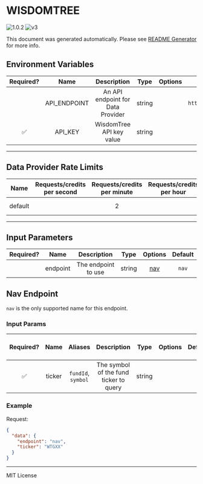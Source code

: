 # WISDOMTREE

![1.0.2](https://img.shields.io/github/package-json/v/smartcontractkit/external-adapters-js?filename=packages/sources/wisdomtree/package.json) ![v3](https://img.shields.io/badge/framework%20version-v3-blueviolet)

This document was generated automatically. Please see [README Generator](../../scripts#readme-generator) for more info.

## Environment Variables

| Required? |     Name     |            Description            |  Type  | Options |               Default                |
| :-------: | :----------: | :-------------------------------: | :----: | :-----: | :----------------------------------: |
|           | API_ENDPOINT | An API endpoint for Data Provider | string |         | `https://dataspanapi.wisdomtree.com` |
|    ✅     |   API_KEY    |     WisdomTree API key value      | string |         |                                      |

---

## Data Provider Rate Limits

|  Name   | Requests/credits per second | Requests/credits per minute | Requests/credits per hour |       Note        |
| :-----: | :-------------------------: | :-------------------------: | :-----------------------: | :---------------: |
| default |                             |              2              |                           | Reasonable limits |

---

## Input Parameters

| Required? |   Name   |     Description     |  Type  |       Options        | Default |
| :-------: | :------: | :-----------------: | :----: | :------------------: | :-----: |
|           | endpoint | The endpoint to use | string | [nav](#nav-endpoint) |  `nav`  |

## Nav Endpoint

`nav` is the only supported name for this endpoint.

### Input Params

| Required? |  Name  |      Aliases       |              Description               |  Type  | Options | Default | Depends On | Not Valid With |
| :-------: | :----: | :----------------: | :------------------------------------: | :----: | :-----: | :-----: | :--------: | :------------: |
|    ✅     | ticker | `fundId`, `symbol` | The symbol of the fund ticker to query | string |         |         |            |                |

### Example

Request:

```json
{
  "data": {
    "endpoint": "nav",
    "ticker": "WTGXX"
  }
}
```

---

MIT License
